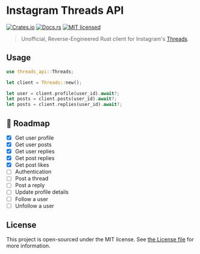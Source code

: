 # Instagram Threads API

[![Crates.io](https://img.shields.io/crates/v/threads-api.svg)](https://crates.io/crates/threads-api)
[![Docs.rs](https://docs.rs/threads-api/badge.svg)](https://docs.rs/threads-api)
[![MIT licensed](https://img.shields.io/badge/license-MIT-blue.svg)](LICENSE)

> Unofficial, Reverse-Engineered Rust client for Instagram's [Threads](https://threads.net).

## Usage

```rust
use threads_api::Threads;

let client = Threads::new();

let user = client.profile(user_id).await?;
let posts = client.posts(user_id).await?;
let posts = client.replies(user_id).await?;
```

## 📌 Roadmap

- [x] Get user profile
- [x] Get user posts
- [x] Get user replies
- [x] Get post replies
- [x] Get post likes
- [ ] Authentication
- [ ] Post a thread
- [ ] Post a reply
- [ ] Update profile details
- [ ] Follow a user
- [ ] Unfollow a user

## License

This project is open-sourced under the MIT license. See [the License file](LICENSE) for more information.
